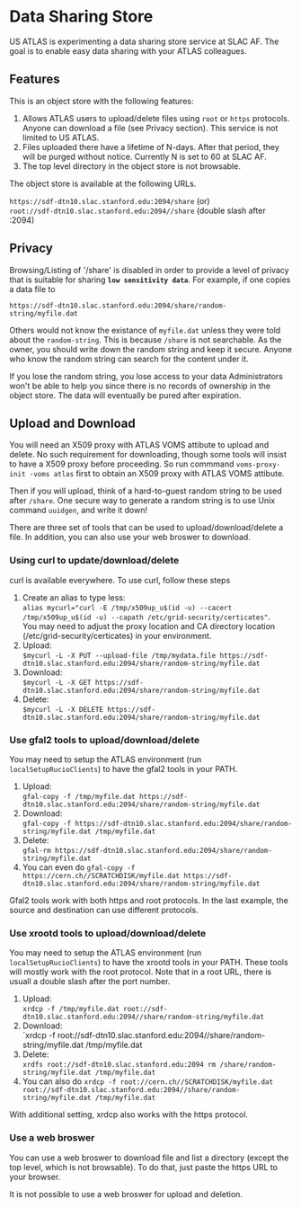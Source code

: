 # Data Sharing Store

US ATLAS is experimenting a data sharing store service at SLAC AF. The goal is
to enable easy data sharing with your ATLAS colleagues.

## Features

This is an object store with the following features:

1. Allows ATLAS users to upload/delete files using `root` or `https` 
protocols. Anyone can download a file (see Privacy section).
This service is not limited to US ATLAS. 
2. Files uploaded there have a lifetime of N-days. After that period, they 
will be purged without notice. Currently N is set to 60 at SLAC AF. 
3. The top level directory in the object store is not browsable.

The object store is available at the following URLs.

`https://sdf-dtn10.slac.stanford.edu:2094/share` (or) <br>
`root://sdf-dtn10.slac.stanford.edu:2094//share` (double slash after :2094)

## Privacy

Browsing/Listing of '/share' is disabled in order to provide a level of privacy
that is suitable for sharing <b>`low sensitivity data`</b>. For example, if 
one copies a data file to

`https://sdf-dtn10.slac.stanford.edu:2094/share/random-string/myfile.dat`

Others would not know the existance of `myfile.dat` unless they were told about
the `random-string`. This is because `/share` is not searchable. As the owner, 
you should write down the random string and keep it secure. Anyone who know the 
random string can search for the content under it.

If you lose the random string, you lose access to your data 
Administrators won't be able to help you since there is no records 
of ownership in the object store.
The data will eventually be pured after expiration. 

## Upload and Download

You will need an X509 proxy with ATLAS VOMS attibute to upload and delete. No 
such requirement for downloading, though some tools will insist to have a X509 
proxy before proceeding. So run commmand `voms-proxy-init -voms atlas` first
to obtain an X509 proxy with ATLAS VOMS attibute.

Then if you will upload, think of a hard-to-guest random string to be used 
after `/share`. One secure way to generate a random string is to use Unix 
command `uuidgen`, and write it down!

There are three set of tools that can be used to upload/download/delete a file. 
In addition, you can also use your web broswer to download.

### Using curl to update/download/delete

curl is available everywhere. To use curl, follow these steps

1. Create an alias to type less: <br>`alias mycurl="curl -E /tmp/x509up_u$(id -u) --cacert /tmp/x509up_u$(id -u) --capath /etc/grid-security/certicates"`. <br>You may need to adjust the proxy 
location and CA directory location (/etc/grid-security/certicates) in your environment.
2. Upload: <br>`$mycurl -L -X PUT --upload-file /tmp/mydata.file https://sdf-dtn10.slac.stanford.edu:2094/share/random-string/myfile.dat`
3. Download: <br>`$mycurl -L -X GET https://sdf-dtn10.slac.stanford.edu:2094/share/random-string/myfile.dat`
4. Delete: <br>`$mycurl -L -X DELETE https://sdf-dtn10.slac.stanford.edu:2094/share/random-string/myfile.dat`

### Use gfal2 tools to upload/download/delete

You may need to setup the ATLAS environment (run `localSetupRucioClients`) to have 
the gfal2 tools in your PATH. 

1. Upload: <br>`gfal-copy -f /tmp/myfile.dat https://sdf-dtn10.slac.stanford.edu:2094/share/random-string/myfile.dat`
2. Download: <br>`gfal-copy -f https://sdf-dtn10.slac.stanford.edu:2094/share/random-string/myfile.dat /tmp/myfile.dat`
3. Delete: <br>`gfal-rm https://sdf-dtn10.slac.stanford.edu:2094/share/random-string/myfile.dat`
4. You can even do `gfal-copy -f https://cern.ch//SCRATCHDISK/myfile.dat https://sdf-dtn10.slac.stanford.edu:2094/share/random-string/myfile.dat`

Gfal2 tools work with both https and root protocols. In the last example, 
the source and destination can use different protocols.

### Use xrootd tools to upload/download/delete

You may need to setup the ATLAS environment (run `localSetupRucioClients`) to have 
the xrootd tools in your PATH. These tools will mostly work with the root 
protocol. Note that in a root URL, there is usuall a double slash after the 
port number.

1. Upload: <br>`xrdcp -f /tmp/myfile.dat root://sdf-dtn10.slac.stanford.edu:2094//share/random-string/myfile.dat`
2. Download: <br>`xrdcp -f root://sdf-dtn10.slac.stanford.edu:2094//share/random-string/myfile.dat /tmp/myfile.dat
3. Delete: <br>`xrdfs root://sdf-dtn10.slac.stanford.edu:2094 rm /share/random-string/myfile.dat /tmp/myfile.dat`
4. You can also do `xrdcp -f root://cern.ch//SCRATCHDISK/myfile.dat root://sdf-dtn10.slac.stanford.edu:2094//share/random-string/myfile.dat /tmp/myfile.dat`

With additional setting, xrdcp also works with the https protocol.

### Use a web broswer

You can use a web broswer to download file and list a directory (except the top 
level, which is not browsable). To do that, just paste the https URL to your 
browser.

It is not possible to use a web broswer for upload and deletion.
